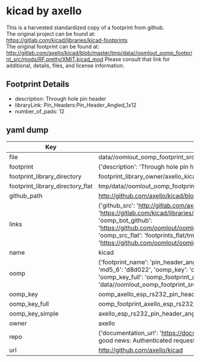 # kicad by axello  
This is a harvested standardized copy of a footprint from github.  
The original project can be found at:  
https://gitlab.com/kicad/libraries/kicad-footprints  
The original footprint can be found at:
http://gitlab.com/axello/kicad/blob/master/tmp/data//oomlout_oomp_footprint_src/mods/RF.pretty/XMIT.kicad_mod
Please consult that link for additional, details, files, and license information.  
## Footprint Details
* description: Through hole pin header  
* libraryLink: Pin_Headers:Pin_Header_Angled_1x12  
* number_of_pads: 12  
## yaml dump  
| Key | Value |  
| --- | --- |  
| file | data//oomlout_oomp_footprint_src/kicad/mods/ESP-RS232.pretty/Pin_Header_Angled_1x12.kicad_mod |  
| footprint | {'description': 'Through hole pin header', 'libraryLink': 'Pin_Headers:Pin_Header_Angled_1x12', 'number_of_pads': 12} |  
| footprint_library_directory | footprint_library_owner/axello_kicad |  
| footprint_library_directory_flat | tmp/data//oomlout_oomp_footprint_src/footprints_flat/axello_esp_rs232_pin_header_angled_1x12/working |  
| github_path | http://github.com/axello/kicad/blob/master/tmp/data//oomlout_oomp_footprint_src/mods/ESP-RS232.pretty/Pin_Header_Angled_1x12.kicad_mod |  
| links | {'github_src': 'http://gitlab.com/axello/kicad/blob/master/tmp/data//oomlout_oomp_footprint_src/mods/RF.pretty/XMIT.kicad_mod', 'github_src_repo': 'https://gitlab.com/kicad/libraries/kicad-footprints', 'oomp_bot': 'tmp/data//oomlout_oomp_footprint_src/footprints/axello_esp_rs232_pin_header_angled_1x12/working', 'oomp_bot_github': 'https://github.com/oomlout/oomlout_oomp_footprint_bot/tree/main/tmp/data//oomlout_oomp_footprint_src/footprints/axello_esp_rs232_pin_header_angled_1x12/working', 'oomp_src_flat': 'footprints_flat/tmp/data//oomlout_oomp_footprint_src/footprints_flat/axello_esp_rs232_pin_header_angled_1x12/working', 'oomp_src_flat_github': 'https://github.com/oomlout/oomlout_oomp_footprint_src/tree/main/tmp/data//oomlout_oomp_footprint_src/footprints_flat/axello_esp_rs232_pin_header_angled_1x12/working'} |  
| name | kicad |  
| oomp | {'footprint_name': 'pin_header_angled_1x12', 'library_name': 'esp_rs232', 'md5': 'd8d0220e90915f90e50c073af60cc275', 'md5_10': 'd8d0220e90', 'md5_5': 'd8d02', 'md5_6': 'd8d022', 'oomp_key': 'oomp_axello_esp_rs232_pin_header_angled_1x12', 'oomp_key_extra': 'oomp_footprint_axello_esp_rs232_pin_header_angled_1x12', 'oomp_key_full': 'oomp_footprint_axello_esp_rs232_pin_header_angled_1x12_d8d022', 'oomp_key_simple': 'axello_esp_rs232_pin_header_angled_1x12', 'original_filename': 'data//oomlout_oomp_footprint_src/kicad/mods/ESP-RS232.pretty/Pin_Header_Angled_1x12.kicad_mod', 'owner_name': 'axello'} |  
| oomp_key | oomp_axello_esp_rs232_pin_header_angled_1x12 |  
| oomp_key_full | oomp_footprint_axello_esp_rs232_pin_header_angled_1x12 |  
| oomp_key_simple | axello_esp_rs232_pin_header_angled_1x12 |  
| owner | axello |  
| repo | {'documentation_url': 'https://docs.github.com/rest/overview/resources-in-the-rest-api#rate-limiting', 'message': "API rate limit exceeded for 84.66.142.224. (But here's the good news: Authenticated requests get a higher rate limit. Check out the documentation for more details.)"} |  
| url | http://github.com/axello/kicad |  

